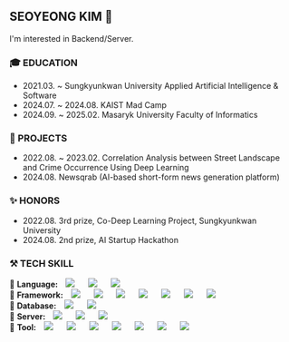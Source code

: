## SEOYEONG KIM 👋

I'm interested in Backend/Server.


### 🎓 EDUCATION
- 2021.03. ~ Sungkyunkwan University Applied Artificial Intelligence & Software
- 2024.07. ~ 2024.08. KAIST Mad Camp
- 2024.09. ~ 2025.02. Masaryk University Faculty of Informatics

### 📂 PROJECTS
- 2022.08. ~ 2023.02. Correlation Analysis between Street Landscape and Crime Occurrence Using Deep Learning 
- 2024.08. Newsqrab (AI-based short-form news generation platform)

### ✨ HONORS
- 2022.08. 3rd prize, Co-Deep Learning Project, Sungkyunkwan University
- 2024.08. 2nd prize, AI Startup Hackathon

### ⚒️ TECH SKILL
📌 **Language:** 
<img src="https://img.shields.io/badge/PYTHON-%233776AB?style=flat-square&logo=python&logoColor=white" style="height : auto; margin-left : 10px; margin-right : 10px;"/>
<img src="https://img.shields.io/badge/JavaScript-%23F7DF1E?style=flat-square&logo=javascript&logoColor=white" style="height : auto; margin-left : 10px; margin-right : 10px;"/> 
<img src="https://img.shields.io/badge/Kotlin-%237F52FF?style=flat-square&logo=kotlin&logoColor=white" style="height : auto; margin-left : 10px; margin-right : 10px;"/> <br>
📌 **Framework:**
<img src="https://img.shields.io/badge/Flutter-%2302569B?style=flat-square&logo=flutter&logoColor=white" style="height : auto; margin-left : 10px; margin-right : 10px;"/>
<img src="https://img.shields.io/badge/Bootstrap-%237952B3?style=flat-square&logo=bootstrap&logoColor=white" style="height : auto; margin-left : 10px; margin-right : 10px;"/>
<img src="https://img.shields.io/badge/TailwindCSS-%2306B6D4?style=flat-square&logo=tailwindcss&logoColor=white" style="height : auto; margin-left : 10px; margin-right : 10px;"/>
<img src="https://img.shields.io/badge/React-%2361DAFB?style=flat-square&logo=react&logoColor=white" style="height : auto; margin-left : 10px; margin-right : 10px;"/>
<img src="https://img.shields.io/badge/NestJS-%23E0234E?style=flat-square&logo=nestjs&logoColor=white" style="height : auto; margin-left : 10px; margin-right : 10px;"/>
<img src="https://img.shields.io/badge/NextJS-%23000000?style=flat-square&logo=nextdotjs&logoColor=white" style="height : auto; margin-left : 10px; margin-right : 10px;"/>
<img src="https://img.shields.io/badge/Django-%23092E20?style=flat-square&logo=django&logoColor=white" style="height : auto; margin-left : 10px; margin-right : 10px;"/> <br>
📌 **Database:**
<img src="https://img.shields.io/badge/MySQL-%234479A1?style=flat-square&logo=mysql&logoColor=white" style="height : auto; margin-left : 10px; margin-right : 10px;"/>
<img src="https://img.shields.io/badge/MongoDB-%2347A248?style=flat-square&logo=mongodb&logoColor=white" style="height : auto; margin-left : 10px; margin-right : 10px;"/> <br>
📌 **Server:**
<img src="https://img.shields.io/badge/Amazon EC2-%23FF9900?style=flat-square&logo=amazonecs&logoColor=white" style="height : auto; margin-left : 10px; margin-right : 10px;"/>
<img src="https://img.shields.io/badge/Amazon RDS-%23527FFF?style=flat-square&logo=amazonrds&logoColor=white" style="height : auto; margin-left : 10px; margin-right : 10px;"/> 
<img src="https://img.shields.io/badge/Amazon S3-%23569A31?style=flat-square&logo=amazons3&logoColor=white" style="height : auto; margin-left : 10px; margin-right : 10px;"/> <br>
📌 **Tool:**
<img src="https://img.shields.io/badge/GitHub-%23181717?style=flat-square&logo=github&logoColor=white" style="height : auto; margin-left : 10px; margin-right : 10px;"/> 
<img src="https://img.shields.io/badge/GitHub Actions-%232088FF?style=flat-square&logo=githubactions&logoColor=white" style="height : auto; margin-left : 10px; margin-right : 10px;"/> 
<img src="https://img.shields.io/badge/GitHub Pages-%23222222?style=flat-square&logo=githubpages&logoColor=white" style="height : auto; margin-left : 10px; margin-right : 10px;"/> 
<img src="https://img.shields.io/badge/Slack-%234A154B?style=flat-square&logo=slack&logoColor=white" style="height : auto; margin-left : 10px; margin-right : 10px;"/> 
<img src="https://img.shields.io/badge/Jira-%230052CC?style=flat-square&logo=jira&logoColor=white" style="height : auto; margin-left : 10px; margin-right : 10px;"/> 
<img src="https://img.shields.io/badge/Notion-%23000000?style=flat-square&logo=notion&logoColor=white" style="height : auto; margin-left : 10px; margin-right : 10px;"/> 
<img src="https://img.shields.io/badge/Google Analytics-%23E37400?style=flat-square&logo=googleanalytics&logoColor=white" style="height : auto; margin-left : 10px; margin-right : 10px;"/> <br>
